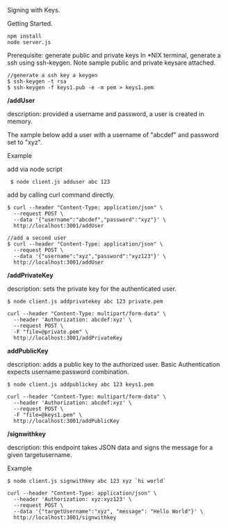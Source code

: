 Signing with Keys.

Getting Started.

```
npm install
node server.js
```

Prerequisite: generate public and private keys 
In *NIX terminal, generate a ssh using ssh-keygen.
Note sample public and private keysare attached.


```code
//generate a ssh key a keygen
$ ssh-keygen -t rsa
$ ssh-keygen -f keys1.pub -e -m pem > keys1.pem
```

**/addUser** 

description:  provided a username and password, a user is created in memory.

The xample below add a user with a username of "abcdef" and password set to "xyz".

Example

add via node script
```code
 $ node client.js adduser abc 123
 ```

add by calling curl command directly.
```code
$ curl --header "Content-Type: application/json" \
  --request POST \
  --data '{"username":"abcdef","password":"xyz"}' \
  http://localhost:3001/addUser

//add a second user
$ curl --header "Content-Type: application/json" \
  --request POST \
  --data '{"username":"xyz","password":"xyz123"}' \
  http://localhost:3001/addUser
```

  
**/addPrivateKey** 

description:  sets the private key for the authenticated user.

```code
$ node client.js addprivatekey abc 123 private.pem  
```
```code
curl --header "Content-Type: multipart/form-data" \
  --header 'Authorization: abcdef:xyz' \
  --request POST \
  -F "file=@private.pem" \
  http://localhost:3001/addPrivateKey

```


**addPublicKey** 

description: adds a public key to the authorized user. Basic Authentication expects username:password combination.

```code
$ node client.js addpublickey abc 123 keys1.pem  
```

```code
curl --header "Content-Type: multipart/form-data" \
  --header 'Authorization: abcdef:xyz' \
  --request POST \
  -F "file=@keys1.pem" \
  http://localhost:3001/addPublicKey
```

**/signwithkey**

description: this endpoint takes JSON data and signs the message for a given targetusername.

Example
```code
$ node client.js signwithkey abc 123 xyz `hi world`
```
```code
curl --header "Content-Type: application/json" \
  --header 'Authorization: xyz:xyz123' \
  --request POST \
  --data '{"targetUsername":"xyz", "message": "Hello World"}' \
  http://localhost:3001/signwithkey
  ```

  

  


  
